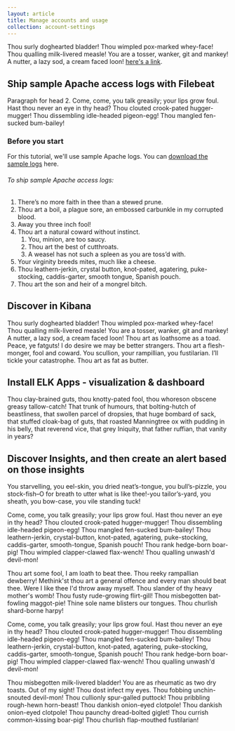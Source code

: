 ```yaml
---
layout: article
title: Manage accounts and usage
collection: account-settings
---
```


Thou surly doghearted bladder! Thou wimpled pox-marked whey-face! Thou qualling milk-livered measle! You are a tosser, wanker, git and mankey! A nutter, a lazy sod, a cream faced loon! [here's a link](#).

## Ship sample Apache access logs with Filebeat

  Paragraph for head 2. Come, come, you talk greasily; your lips grow foul. Hast thou never an eye in thy head? Thou clouted crook-pated hugger-mugger! Thou dissembling idle-headed pigeon-egg! Thou mangled fen-sucked bum-bailey!

### Before you start

  For this tutorial, we'll use sample Apache logs. You can [download the sample logs](#) here.

###### To ship sample Apache access logs:

  1. There’s no more faith in thee than a stewed prune.
  2. Thou art a boil, a plague sore, an embossed carbunkle in my corrupted blood.
  3. Away you three inch fool!
  4. Thou art a natural coward without instinct.
      1. You, minion, are too saucy.
      2. Thou art the best of cutthroats.
      3. A weasel has not such a spleen as you are toss’d with.
  5. Your virginity breeds mites, much like a cheese.
  6. Thou leathern-jerkin, crystal button, knot-pated, agatering, puke-stocking, caddis-garter, smooth tongue, Spanish pouch.
  7. Thou art the son and heir of a mongrel bitch.


##  Discover in Kibana

  Thou surly doghearted bladder! Thou wimpled pox-marked whey-face! Thou qualling milk-livered measle! You are a tosser, wanker, git and mankey! A nutter, a lazy sod, a cream faced loon! Thou art as loathsome as a toad. Peace, ye fatguts! I do desire we may be better strangers.  Thou art a flesh-monger, fool and coward. You scullion, your rampillian, you fustilarian. I’ll tickle your catastrophe. Thou art as fat as butter.

##  Install ELK Apps - visualization & dashboard

  Thou clay-brained guts, thou knotty-pated fool, thou whoreson obscene greasy tallow-catch! That trunk of humours, that bolting-hutch of beastliness, that swollen parcel of dropsies, that huge bombard of sack, that stuffed cloak-bag of guts, that roasted Manningtree ox with pudding in his belly, that reverend vice, that grey Iniquity, that father ruffian, that vanity in years?

##  Discover Insights, and then create an alert based on those insights

  You starvelling, you eel-skin, you dried neat’s-tongue, you bull’s-pizzle, you stock-fish–O for breath to utter what is like thee!-you tailor’s-yard, you sheath, you bow-case, you vile standing tuck!

  Come, come, you talk greasily; your lips grow foul. Hast thou never an eye in thy head? Thou clouted crook-pated hugger-mugger! Thou dissembling idle-headed pigeon-egg! Thou mangled fen-sucked bum-bailey! Thou leathern-jerkin, crystal-button, knot-pated, agatering, puke-stocking, caddis-garter, smooth-tongue, Spanish pouch! Thou rank hedge-born boar-pig! Thou wimpled clapper-clawed flax-wench! Thou qualling unwash'd devil-mon!

  Thou art some fool, I am loath to beat thee. Thou reeky rampallian dewberry! Methink'st thou art a general offence and every man should beat thee. Were I like thee I'd throw away myself. Thou slander of thy heavy mother's womb! Thou fusty rude-growing flirt-gill! Thou misbegotten bat-fowling maggot-pie! Thine sole name blisters our tongues. Thou churlish shard-borne harpy!

  Come, come, you talk greasily; your lips grow foul. Hast thou never an eye in thy head? Thou clouted crook-pated hugger-mugger! Thou dissembling idle-headed pigeon-egg! Thou mangled fen-sucked bum-bailey! Thou leathern-jerkin, crystal-button, knot-pated, agatering, puke-stocking, caddis-garter, smooth-tongue, Spanish pouch! Thou rank hedge-born boar-pig! Thou wimpled clapper-clawed flax-wench! Thou qualling unwash'd devil-mon!

  Thou misbegotten milk-livered bladder! You are as rheumatic as two dry toasts. Out of my sight! Thou dost infect my eyes. Thou fobbing unchin-snouted devil-mon! Thou cullionly spur-galled puttock! Thou pribbling rough-hewn horn-beast! Thou dankish onion-eyed clotpole! Thou dankish onion-eyed clotpole! Thou paunchy dread-bolted giglet! Thou currish common-kissing boar-pig! Thou churlish flap-mouthed fustilarian!
